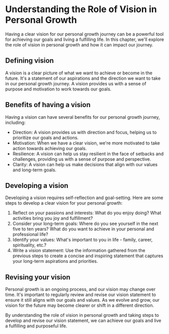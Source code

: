 Understanding the Role of Vision in Personal Growth
=======================================================================================================

Having a clear vision for our personal growth journey can be a powerful tool for achieving our goals and living a fulfilling life. In this chapter, we'll explore the role of vision in personal growth and how it can impact our journey.

Defining vision
---------------

A vision is a clear picture of what we want to achieve or become in the future. It's a statement of our aspirations and the direction we want to take in our personal growth journey. A vision provides us with a sense of purpose and motivation to work towards our goals.

Benefits of having a vision
---------------------------

Having a vision can have several benefits for our personal growth journey, including:

* Direction: A vision provides us with direction and focus, helping us to prioritize our goals and actions.
* Motivation: When we have a clear vision, we're more motivated to take action towards achieving our goals.
* Resilience: A vision can help us stay resilient in the face of setbacks and challenges, providing us with a sense of purpose and perspective.
* Clarity: A vision can help us make decisions that align with our values and long-term goals.

Developing a vision
-------------------

Developing a vision requires self-reflection and goal-setting. Here are some steps to develop a clear vision for your personal growth:

1. Reflect on your passions and interests: What do you enjoy doing? What activities bring you joy and fulfillment?
2. Consider your long-term goals: Where do you see yourself in the next five to ten years? What do you want to achieve in your personal and professional life?
3. Identify your values: What's important to you in life - family, career, spirituality, etc.?
4. Write a vision statement: Use the information gathered from the previous steps to create a concise and inspiring statement that captures your long-term aspirations and priorities.

Revising your vision
--------------------

Personal growth is an ongoing process, and our vision may change over time. It's important to regularly review and revise our vision statement to ensure it still aligns with our goals and values. As we evolve and grow, our vision for the future may become clearer or shift in a different direction.

By understanding the role of vision in personal growth and taking steps to develop and revise our vision statement, we can achieve our goals and live a fulfilling and purposeful life.
